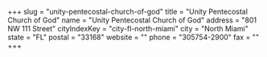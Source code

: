 +++
slug = "unity-pentecostal-church-of-god"
title = "Unity Pentecostal Church of God"
name = "Unity Pentecostal Church of God"
address = "801 NW 111 Street"
cityIndexKey = "city-fl-north-miami"
city = "North Miami"
state = "FL"
postal = "33168"
website = ""
phone = "305754-2900"
fax = ""
+++
